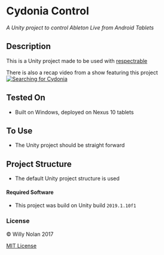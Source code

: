# Cydonia Control
*A Unity project to control Ableton Live from Android Tablets*

## Description
This is a Unity project made to be used with [respectrable](https://github.com/computersarecool/respectrable)

There is also a recap video from a show featuring this project
[![Searching for Cydonia](https://i.imgur.com/7Gw4Orj.jpg)](https://vimeo.com/349255380 "Searching for Cydonia")

## Tested On
- Built on Windows, deployed on Nexus 10 tablets

## To Use
- The Unity project should be straight forward

## Project Structure
- The default Unity project structure is used

#### Required Software
- This project was build on Unity build `2019.1.10f1`

### License

:copyright: Willy Nolan 2017

[MIT License](https://en.wikipedia.org/wiki/MIT_License)
